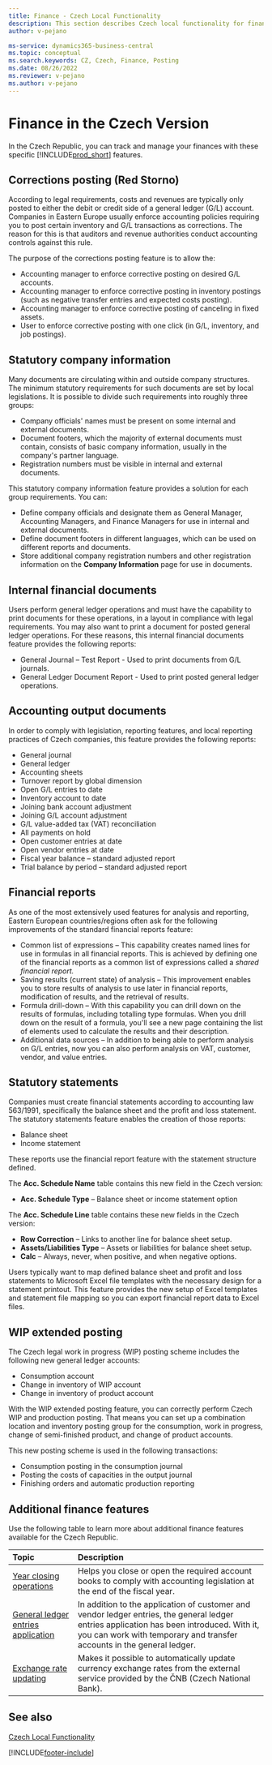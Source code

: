 ```yaml
---
title: Finance - Czech Local Functionality
description: This section describes Czech local functionality for finance and the features you can use to track and manage your finances.
author: v-pejano

ms-service: dynamics365-business-central
ms.topic: conceptual
ms.search.keywords: CZ, Czech, Finance, Posting
ms.date: 08/26/2022
ms.reviewer: v-pejano
ms.author: v-pejano
---
```


# Finance in the Czech Version

In the Czech Republic, you can track and manage your finances with these specific [!INCLUDE[prod_short](../../includes/prod_short.md)] features.

## Corrections posting (Red Storno)

According to legal requirements, costs and revenues are typically only posted to either the debit or credit side of a general ledger (G/L) account. Companies in Eastern Europe usually enforce accounting policies requiring you to post certain inventory and G/L transactions as corrections. The reason for this is that auditors and revenue authorities conduct accounting controls against this rule.  

The purpose of the corrections posting feature is to allow the:

- Accounting manager to enforce corrective posting on desired G/L accounts.  
- Accounting manager to enforce corrective posting in inventory postings (such as negative transfer entries and expected costs posting).  
- Accounting manager to enforce corrective posting of canceling in fixed assets.
- User to enforce corrective posting with one click (in G/L, inventory, and job postings).  

## Statutory company information

Many documents are circulating within and outside company structures. The minimum statutory requirements for such documents are set by local legislations. It is possible to divide such requirements into roughly three groups:

- Company officials' names must be present on some internal and external documents.
- Document footers, which the majority of external documents must contain, consists of basic company information, usually in the company's partner language.
- Registration numbers must be visible in internal and external documents.

This statutory company information feature provides a solution for each group requirements. You can:

- Define company officials and designate them as General Manager, Accounting Managers, and Finance Managers for use in internal and external documents.
- Define document footers in different languages, which can be used on different reports and documents.
- Store additional company registration numbers and other registration information on the **Company Information** page for use in documents.

## Internal financial documents

Users perform general ledger operations and must have the capability to print documents for these operations, in a layout in compliance with legal requirements. You may also want to print a document for posted general ledger operations. For these reasons, this internal financial documents feature provides the following reports:

- General Journal – Test Report - Used to print documents from G/L journals.
- General Ledger Document Report - Used to print posted general ledger operations.

## Accounting output documents  

In order to comply with legislation, reporting features, and local reporting practices of Czech companies, this feature provides the following reports:

- General journal
- General ledger
- Accounting sheets
- Turnover report by global dimension
- Open G/L entries to date
- Inventory account to date
- Joining bank account adjustment
- Joining G/L account adjustment
- G/L value-added tax (VAT) reconciliation
- All payments on hold
- Open customer entries at date
- Open vendor entries at date
- Fiscal year balance – standard adjusted report 
- Trial balance by period – standard adjusted report 

## Financial reports

As one of the most extensively used features for analysis and reporting, Eastern European countries/regions often ask for the following improvements of the standard financial reports feature:

- Common list of expressions – This capability creates named lines for use in formulas in all financial reports. This is achieved by defining one of the financial reports as a common list of expressions called a *shared financial report.*
- Saving results (current state) of analysis – This improvement enables you to store results of analysis to use later in financial reports, modification of results, and the retrieval of results.
- Formula drill-down – With this capability you can drill down on the results of formulas, including totalling type formulas. When you drill down on the result of a formula, you'll see a new page containing the list of elements used to calculate the results and their description.
- Additional data sources – In addition to being able to perform analysis on G/L entries, now you can also perform analysis on VAT, customer, vendor, and value entries.

## Statutory statements

Companies must create financial statements according to accounting law 563/1991, specifically the balance sheet and the profit and loss statement. The statutory statements feature enables the creation of those reports:

- Balance sheet
- Income statement

These reports use the financial report feature with the statement structure defined.

The **Acc. Schedule Name** table contains this new field in the Czech version:

- **Acc. Schedule Type** – Balance sheet or income statement option

The **Acc. Schedule Line** table contains these new fields in the Czech version:

- **Row Correction** – Links to another line for balance sheet setup.
- **Assets/Liabilities Type** – Assets or liabilities for balance sheet setup.
- **Calc** – Always, never, when positive, and when negative options.

Users typically want to map defined balance sheet and profit and loss statements to Microsoft Excel file templates with the necessary design for a statement printout. This feature provides the new setup of Excel templates and statement file mapping so you can export financial report data to Excel files.

## WIP extended posting

The Czech legal work in progress (WIP) posting scheme includes the following new general ledger accounts:

- Consumption account
- Change in inventory of WIP account
- Change in inventory of product account  

With the WIP extended posting feature, you can correctly perform Czech WIP and production posting. That means you can set up a combination location and inventory posting group for the consumption, work in progress, change of semi-finished product, and change of product accounts.

This new posting scheme is used in the following transactions:

- Consumption posting in the consumption journal
- Posting the costs of capacities in the output journal
- Finishing orders and automatic production reporting

## Additional finance features

Use the following table to learn more about additional finance features available for the Czech Republic.

| Topic                                                     | Description                                                  |
| :-------------------------------------------------------- | :----------------------------------------------------------- |
| [Year closing operations](year-close-operations.md)                        | Helps you close or open the required account books to comply with accounting legislation at the end of the fiscal year. |
| [General ledger entries application](general-ledger-entries-application.md)                                    | In addition to the application of customer and vendor ledger entries, the general ledger entries application has been introduced. With it, you can work with temporary and transfer accounts in the general ledger. |
| [Exchange rate updating](exchange-rate-update.md)                                    | Makes it possible to automatically update currency exchange rates from the external service provided by the ČNB (Czech National Bank). |

## See also

[Czech Local Functionality](czech-local-functionality.md)

[!INCLUDE[footer-include](../../includes/footer-banner.md)]

